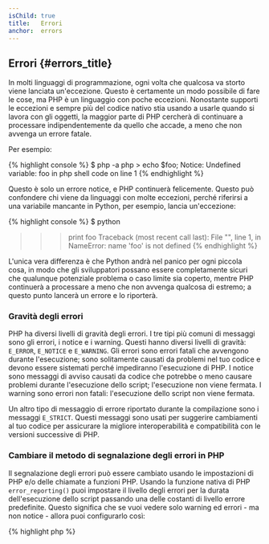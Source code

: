 ```yaml
---
isChild: true
title:   Errori
anchor:  errors
---
```


## Errori {#errors_title}

In molti linguaggi di programmazione, ogni volta che qualcosa va storto viene
lanciata un'eccezione. Questo è certamente un modo possibile di fare le cose, ma
PHP è un linguaggio con poche eccezioni. Nonostante supporti le eccezioni e
sempre più del codice nativo stia usando a usarle quando si lavora con gli
oggetti, la maggior parte di PHP cercherà di continuare a processare
indipendentemente da quello che accade, a meno che non avvenga un errore fatale.

Per esempio:

{% highlight console %}
$ php -a
php > echo $foo;
Notice: Undefined variable: foo in php shell code on line 1
{% endhighlight %}

Questo è solo un errore notice, e PHP continuerà felicemente. Questo può
confondere chi viene da linguaggi con molte eccezioni, perché riferirsi a una
variabile mancante in Python, per esempio, lancia un'eccezione:

{% highlight console %}
$ python
>>> print foo
Traceback (most recent call last):
File "<stdin>", line 1, in <module>
NameError: name 'foo' is not defined
{% endhighlight %}

L'unica vera differenza è che Python andrà nel panico per ogni piccola cosa, in
modo che gli sviluppatori possano essere completamente sicuri che qualunque
potenziale problema o caso limite sia coperto, mentre PHP continuerà a
processare a meno che non avvenga qualcosa di estremo; a questo punto lancerà un
errore e lo riporterà.

### Gravità degli errori

PHP ha diversi livelli di gravità degli errori. I tre tipi più comuni di
messaggi sono gli errori, i notice e i warning. Questi hanno diversi livelli di
gravità: `E_ERROR`, `E_NOTICE` e `E_WARNING`. Gli errori sono errori fatali che
avvengono durante l'esecuzione; sono solitamente causati da problemi nel tuo
codice e devono essere sistemati perché impediranno l'esecuzione di PHP. I
notice sono messaggi di avviso causati da codice che potrebbe o meno causare
problemi durante l'esecuzione dello script; l'esecuzione non viene fermata. I
warning sono errori non fatali: l'esecuzione dello script non viene fermata.

Un altro tipo di messaggio di errore riportato durante la compilazione sono i
messaggi `E_STRICT`. Questi messaggi sono usati per suggerire cambiamenti al tuo
codice per assicurare la migliore interoperabilità e compatibilità con le
versioni successive di PHP.

### Cambiare il metodo di segnalazione degli errori in PHP

Il segnalazione degli errori può essere cambiato usando le impostazioni di PHP
e/o delle chiamate a funzioni PHP. Usando la funzione nativa di PHP
`error_reporting()` puoi impostare il livello degli errori per la durata
dell'esecuzione dello script passando una delle costanti di livello errore
predefinite. Questo significa che se vuoi vedere solo warning ed errori - ma non
notice - allora puoi configurarlo così:

{% highlight php %}
<?php
error_reporting(E_ERROR | E_WARNING);
{% endhighlight %}

Puoi anche controllare se gli errori vengono visualizzati a schermo (ottimo per
lo sviluppo) o se vengono nascosti e loggati (ottimo per la produzione). Per
maggiori informazioni controlla la sezione
[Segnalazione degli errori][errorreport].

### Soppressione in linea degli errori

Puoi anche dire a PHP di sopprimere errori specifici usando l'operatore di
controllo degli errori `@`. Metti questo operatore all'inizio di un'espressione,
e ogni errore che è un risultato diretto dell'espressione viene silenziato:

{% highlight php %}
<?php
echo @$foo['bar'];
{% endhighlight %}

Questo mostrerà `$foo['bar']` se esiste, ma restituirà semplicemente un valore
nullo e non visualizzerà niente se la variabile `$foo` o l'indice `'bar'` non
esistono. Senza l'operatore di controllo degli errori, questa espressione
potrebbe creare un errore `PHP Notice:  Undefined variable: foo` o `PHP Notice:
Undefined index: bar`.

Questa potrebbe sembrare una buona idea, ma ci sono alcuni lati negativi. PHP
gestisce le espressioni che usano un `@` in maniera meno performante rispetto a
quelle senza `@`. L'ottimizzazione prematura potrebbe essere la radice di tutti
i dibattiti sulla programmazione, ma se la performance è particolarmente
importante per la tua applicazione/libreria, è importante capire le conseguenze
che l'operatore di controllo degli errori avrà sulla performance.

In secondo luogo, l'operatore di controllo degli errori inghiotte
**completamente** l'errore. L'errore non viene mostrato, e l'errore non viene
mandato al log degli errori. Inoltre, i sistemi PHP di produzione non hanno modo
di disabilitare l'operatore di controllo degli errori. Nonostante l'errore che
vedi potrebbe essere innocuo, un errore differente e meno innocuo verrebbe
ugualmente silenziato.

Se c'è un modo di evitare l'operatore di soppressione degli errori, dovresti
consdierarlo. Per esempio, il nostro codice sopra potrebbe essere riscritto
così:

{% highlight php %}
<?php
echo isset($foo['bar']) ? $foo['bar'] : '';
{% endhighlight %}

Un caso in cui la soppressione degli errori potrebbe avere senso è quando
`fopen()` non trova il file da caricare. Potresti controllare l'esistenza del
file prima di provare a caricarlo, ma se il file viene cancellato dopo il
controllo e prima di `fopen()` (il che potrebbe sembrare impossibile, ma può
accadere) allora `fopen()` restituirà false _e_ lancerà un errore. Questo è
potenzialmente qualcosa che PHP dovrebbe risolvere, ma è un caso in cui la
soppressione degli errori potrebbe sembrare l'unica soluzione valida.

Prima abbiamo detto che non c'è modo in un sistema PHP tradizionale di
disabilitare l'operatore di controllo degli errori. Tuttavia, [Xdebug] ha
un'impostazione ini `xdebug.scream` che disabilita l'operatore di controllo
degli errori. Puoi impostarlo nel tuo `php.ini` scrivendo:

    xdebug.scream = On

Puoi anche impostare questo valore durante l'esecuzione con la funzione `ini_set`:

{% highlight php %}
<?php
ini_set('xdebug.scream', '1')
{% endhighlight %}

L'estensione PHP "[Scream]" offre una funzionalità simile a quella di Xdebug, ma
l'impostazione ini di Scream si chiama `scream.enabled`.

Questo è particolarmente utile quando stai debuggando del codice e sospetti che
un messaggio di errore informativo venga soppresso. Usa scream con cura, come
uno strumento di debugging temporaneo. Ci sono molte librerie PHP che potrebbero
non funzionare con l'operatore di controllo degli errori disabilitato.

* [Operatori di controllo degli errori]
* [SitePoint]
* [Xdebug]
* [Scream]

### ErrorException

PHP è perfettamente in grado di essere un linguaggio fortemente orientato alle
eccezioni, e richiede solo qualche linea di codice per fare il cambio.
Fondamentalmente puoi lanciare i tuoi "errori" come "eccezioni" usando la classe
`ErrorException`, che estende la classe `Exception`.

Questa è una pratica comune implementata da un grande numero di framework
moderni come Symfony e Laravel. Di default Laravel visualizzerà tutti gli errori
e le eccezioni usando il pacchetto [Whoops!] se l'interruttore `app.debug` è
acceso, oppure li nasconderà se l'interruttore è spento.

Lanciando gli errori come eccezioni durante lo sviluppo puoi gestirli meglio del
solito, e se vedi un'eccezione durante lo sviluppo puoi racchiuderla
in un'istruzione di cattura con codice specifico per gestire la situazione.
Ciascuna eccezione che catturi rende istantaneamente la tua applicazione un po'
più robusta.

Maggiori informazioni su questo e su come usare la classe `ErrorException` per
gestire gli errori si possono trovare su [classe ErrorException][errorexception].

* [Operatori di controllo degli errori]
* [Costanti predefinite per la gestione degli errori]
* [`error_reporting()`][error_reporting]
* [Segnalazione degli errori][errorreport]

[errorreport]: /#segnalazione_degli_errori
[Xdebug]: http://xdebug.org/docs/basic
[Scream]: http://php.net/book.scream
[Operatori di controllo degli errori]: http://php.net/language.operators.errorcontrol
[SitePoint]: http://www.sitepoint.com/
[Whoops!]: http://filp.github.io/whoops/
[errorexception]: http://php.net/class.errorexception
[Costanti predefinite per la gestione degli errori]: http://php.net/errorfunc.constants
[error_reporting]: http://php.net/function.error-reporting
